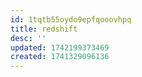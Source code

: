 ```yaml
---
id: 1tqtb55oydo9epfqooovhpq
title: redshift
desc: ''
updated: 1742199373469
created: 1741329096136
---
```


